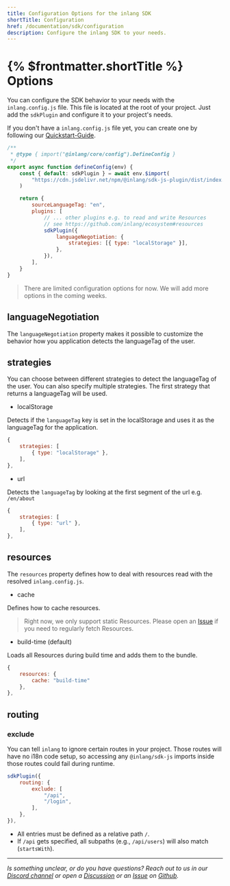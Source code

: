 ```yaml
---
title: Configuration Options for the inlang SDK
shortTitle: Configuration
href: /documentation/sdk/configuration
description: Configure the inlang SDK to your needs.
---
```


# {% $frontmatter.shortTitle %} Options

You can configure the SDK behavior to your needs with the `inlang.config.js` file. This file is located at the root of your project. Just add the `sdkPlugin` and configure it to your project's needs.

If you don't have a `inlang.config.js` file yet, you can create one by following our [Quickstart-Guide](/documentation/quick-start).

```js
/**
 * @type { import("@inlang/core/config").DefineConfig }
 */
export async function defineConfig(env) {
	const { default: sdkPlugin } = await env.$import(
		"https://cdn.jsdelivr.net/npm/@inlang/sdk-js-plugin/dist/index.js",
	)

	return {
		sourceLanguageTag: "en",
		plugins: [
			// ... other plugins e.g. to read and write Resources
			// see https://github.com/inlang/ecosystem#resources
			sdkPlugin({
				languageNegotiation: {
					strategies: [{ type: "localStorage" }],
				},
			}),
		],
	}
}
```

> There are limited configuration options for now. We will add more options in the coming weeks.

## languageNegotiation

The `languageNegotiation` property makes it possible to customize the behavior how you application detects the languageTag of the user.

## strategies

You can choose between different strategies to detect the languageTag of the user. You can also specify multiple strategies. The first strategy that returns a languageTag will be used.

- localStorage

Detects if the `languageTag` key is set in the localStorage and uses it as the languageTag for the application.

```js
{
	strategies: [
		{ type: "localStorage" },
	],
},
```

- url

Detects the `languageTag` by looking at the first segment of the url e.g. `/en/about`

```js
{
	strategies: [
		{ type: "url" },
	],
},
```

## resources

The `resources` property defines how to deal with resources read with the resolved `inlang.config.js`.

- cache

Defines how to cache resources.

> Right now, we only support static Resources. Please open an [Issue](https://github.com/inlang/inlang/issues) if you need to regularly fetch Resources.

- build-time (default)

Loads all Resources during build time and adds them to the bundle.

```js
{
	resources: {
		cache: "build-time"
	},
},
```

## routing

### exclude

You can tell `inlang` to ignore certain routes in your project. Those routes will have no i18n code setup, so accessing any `@inlang/sdk-js` imports inside those routes could fail during runtime.

```js
sdkPlugin({
	routing: {
		exclude: [
			"/api",
			"/login",
		],
	},
}),
```

- All entries must be defined as a relative path `/`.
- If `/api` gets specified, all subpaths (e.g., `/api/users`) will also match (`startsWith`).

---

_Is something unclear, or do you have questions? Reach out to us in our [Discord channel](https://discord.gg/9vUg7Rr) or open a [Discussion](https://github.com/inlang/inlang/discussions) or an [Issue](https://github.com/inlang/inlang/issues) on [Github](https://github.com/inlang/inlang)._
